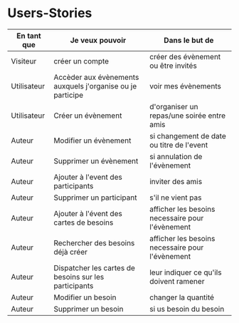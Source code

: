 # Users-Stories

| En tant que | Je veux pouvoir | Dans le but de |
|---|---|---|
| Visiteur | créer un compte | créer des évènement ou être invités |
| Utilisateur | Accèder aux évènements auxquels j'organise ou je participe  | voir mes évènements |
| Utilisateur | Créer un évènement | d'organiser un repas/une soirée entre amis|
| Auteur | Modifier un évènement | si changement de date ou titre de l'event |
| Auteur | Supprimer un évènement | si annulation de l'évènement |
| Auteur | Ajouter à l'event des participants | inviter des amis |
| Auteur | Supprimer un participant | s'il ne vient pas |
| Auteur | Ajouter à l'évent des cartes de besoins | afficher les besoins necessaire pour l'évènement |
| Auteur | Rechercher des besoins déjà créer | afficher les besoins necessaire pour l'évènement |
| Auteur | Dispatcher les cartes de besoins sur les participants | leur indiquer ce qu'ils doivent ramener |
| Auteur | Modifier un besoin | changer la quantité |
| Auteur | Supprimer un besoin | si us besoin du besoin |
